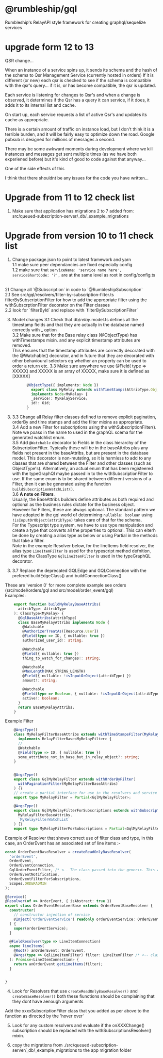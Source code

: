 # @rumbleship/gql
Rumbleship's RelayAPI style framework for creating graphql/sequelize  services

# upgrade form 12 to 13

QSR change...

When an instance of a service spins up, it sends its schema and the hash of the schema to Qsr Management Service (currently hosted in orders) If it is different (or new) each qsr  is checked to see if the schema is compatible with the qsr's query... if it is, or has become compatible, the qsr is updated. 

Each service is listening for changes to Qsr's and when a change is observed, it determines if the Qsr has a query it can service, if it does, it adds it to its internal list and cache.

On start up, each service requests a list of active Qsr's and updates its cache as appropriate.

There is a certain amount of traffic on instance load, but I don't think it is a terrible burden, and it will be fairly easy to optimize down the road. Google pubsub is designed for millions of messages a second.

There may be some awkward moments during development where we kill instances and messages get sent multiple times (as we have both experiened before) but it's kind of good to code against that anyway... 

One of the side effects of this 

I think that there shouldnt be any issues for the code you have written... 


# Upgrade from 11 to 12 check list
1) Make sure that application has migrations 2 to 7 added from:
  src/queued-subscription-server/_db/_example_migrations
    
# Upgrade from version 10 to 11 check list

1) Change package.json to point to latest framework and yarn<br>
  1.1 make sure peer dependancies are fixed especially config<br>
  1.2 make sure that
    `serviceName: 'service name here',
    serviceShortCode: '?',` are at the same level as root in config/config.ts
<br>
2) Change all `@Subscription` in code to `@RumbleshipSubscription`<br>
  2.1 See src/gql/resolvers/filter-by-subscription-filter.ts filterBySubscriptionFilter for how to add the appropriate filter using the withSubscrptionFilter decorator on the Filter classes<br>
  2.2  look for `filterById` and replace with `filterBySubscriptionFilter`<br>

3) Model changes
  3.1 Check that db/*relay*.model.ts defines all the timestamp fields and that they are actually in the database named correctly with _ option <br>
  3.2 Make sure that for the Base relay class (@ObjectType) has withTimestamps mixin. and any explicit  timestamp attributes are removed. <br>
  This ensures that the timestamp attributes are correctly decorated with the @Watchable() decorator, and in future that they are decorated with other behavioural selectors eg whether an property can be used to order a return etc.
  3.3 Make sure anywhere we use @Field( type => XXXXX) and XXXXX is an array of XXXXX, make sure it is defined as [XXXXX]
```Typescript
          @ObjectType({ implements: Node })
            export class MyRelay extends withTimeStamps(AttribType.Obj, MyRelayBuiltAttribs)
            implements Node<MyRelay> {
            _service!: MyRelayService;
            id!: Oid;
          }
```
 
3) 3.3 Change all Relay filter classes defined to remove explicit pagination, orderBy and time stamps and add the filter mixins as appropriate.<br>
  3.4 Add a new Filter for subscriptions using the withSubscriptionFilter(). Note we poass in the name to used in the graphQL scema for the generated watchlist enum.<br>
  3.5 Add `@Watchable` decorator to Fields in the class hierarchy of the SubscriptionFilter. Typically these will be in the baseAttribs plus any fields not present in the baseAttribs, but are present in the database model. This decorator is non-mutating, so it is harmless to add to any classes that are shared between the Filter and other classes (such as ObjectType's). Alternatively, an actual enum that has been registeered with the typeGraphQl maybe passed in to the withSubscriptionFilter to use. If the same enum is to be shared between different versions of a Filter, then it can be generated using the function  `buildSubscriptionWatchList()`.<br>
  3.6 **A note on Filters**.<br>
  Usually, the BaseAttribs builders define attributes as both required and optional as the business rules dictate for the business object.<br>
  However for Filters, these are always optional. The standard pattern we have adopted in the gql world of determining `nullable: boolean` using `!isInputOrObject(attribType)` takes care of that for the schema.    
  For the Typescript type system, we have to use type manipulation and create a type that converts all the properties to optional. This can eiterh be done by creating a alias type as below or using Partial<MyRelayFilterClass> in the methods that take a filter. <br>
  Note in the example Resolver below, for the lineItems field resolver, the alias type `LineItemFilter` is used for the typescript method defnition, and the the ClassType `GqlLineItemFilter` is used in the typeGraphQL decorator. <br>
3.  3.7 Replace the deprecated GQLEdge and GQLConnection with the prefered buildEdgeClass() and buildConnectionClass()

  These are 'version 0' for more complete example see orders (src/model/orders/gql and src/model/order_event/gql)  
  Examples:<br>


```Typescript
    export function buildMyRelayBaseAttribs(
      attribType: AttribType
    ): ClassType<MyRelay> {
      @GqlBaseAttribs(attribType)
      class BaseMyRelayAttribs implements Node {
        @Watchable
        @AuthorizerTreatAs([Resource.User])
        @Field(type => ID, { nullable: true })
        authorized_user_id!: string;

        @Watchable
        @Field({ nullable: true })
        thing_to_watch_for_changes!: string;

        @Watchable
        @MaxLength(MAX_STRING_LENGTH)
        @Field({ nullable: !isInputOrObject(attribType) })
        amount!: string;

        @Watchable
        @Field(type => Boolean, { nullable: !isInputOrObject(attribType) })
        active!: boolean;
      }
      return BaseMyRelayAttribs;
    }
```
Example  Filter

```Typescript
    @ArgsType()
    class MyRelayFilterBaseAttribs extends withTimeStampsFilter(MyRelayBaseAttribs(AttribType.Arg))
      implements RelayFilterBase<MyRelayFilter> {
      //
      @Watchable
      @Field(type => ID, { nullable: true })
      some_attribute_not_in_base_but_in_relay_object?: string;
    }

    
    @ArgsType()
    export class GqlMyRelayFilter extends withOrderByFilter(
      withPaginationFilter(MyRelayFilterBaseAttribs)
    ) {}
    // create a partial interface for use in the resolvers and service method signatures
    export type MyRelayFilter = Partial<GqlMyRelayFilter>;

    @ArgsType()
    export class GqlMyRelayFilterForSubscriptions extends withSubscriptionFilter(
      MyRelayFilterBaseAttribs,
      `MyRelayFilterWatchList`
    ) {}
    export type MyRelayFilterForSubscriptions = Partial<GqlMyRelayFilterForSubscriptions>

```

Example of Resolver that shows correct use of filter class and type, in this case, an OrderEvent has an associated set of line items :- 

```Typescript
const OrderEventBaseResolver = createReadOnlyBaseResolver(
  'orderEvent',
  OrderEvent,
  OrderEventConnection,
  GqlOrderEventFilter, /* <-- The class passed into the generic. This allows the builder to use any metadata attached to the class */
  OrderEventNotification,
  OrderEventFilterForSubscriptions,
  Scopes.ORDERADMIN
);

@Service()
@Resolver(of => OrderEvent, { isAbstract: true })
export class OrderEventResolverBase extends OrderEventBaseResolver {
  constructor(
    // constructor injection of service
    @Inject('OrderEventService') readonly orderEventService: OrderEventServiceMixin
  ) {
    super(orderEventService);
  }

  @FieldResolver(type => LineItemConnection)
  async lineItems(
    @Root() anOrderEvent: OrderEvent,
    @Args(type => GqlLineItemFilter) filter: LineItemFilter /* <-- class to typeGraphql, type to typescript */
  ): Promise<LineItemConnection> {
    return anOrderEvent.getLineItems(filter);
  }

 
}
```



4) Look for Resolvers that use `createReadOnlyBaseResolver()` and `createBaseResolver()` both these fiunctions should be complaining that they dont have aenough arguments

Add the xxxxSubscriptionFilter class that you added as per above to the function as directed by the 'hover over'

5) Look for any custom resolvers and evaluate if the onXXXChange() subscription should be replaced with the withSubscriptionsResolver() mixin.

6) copy the migrations from ./src/queued-subscription-server/_db/_example_migrations to the app migration folder


